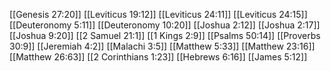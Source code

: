 [[Genesis 27:20]]
[[Leviticus 19:12]]
[[Leviticus 24:11]]
[[Leviticus 24:15]]
[[Deuteronomy 5:11]]
[[Deuteronomy 10:20]]
[[Joshua 2:12]]
[[Joshua 2:17]]
[[Joshua 9:20]]
[[2 Samuel 21:1]]
[[1 Kings 2:9]]
[[Psalms 50:14]]
[[Proverbs 30:9]]
[[Jeremiah 4:2]]
[[Malachi 3:5]]
[[Matthew 5:33]]
[[Matthew 23:16]]
[[Matthew 26:63]]
[[2 Corinthians 1:23]]
[[Hebrews 6:16]]
[[James 5:12]]
